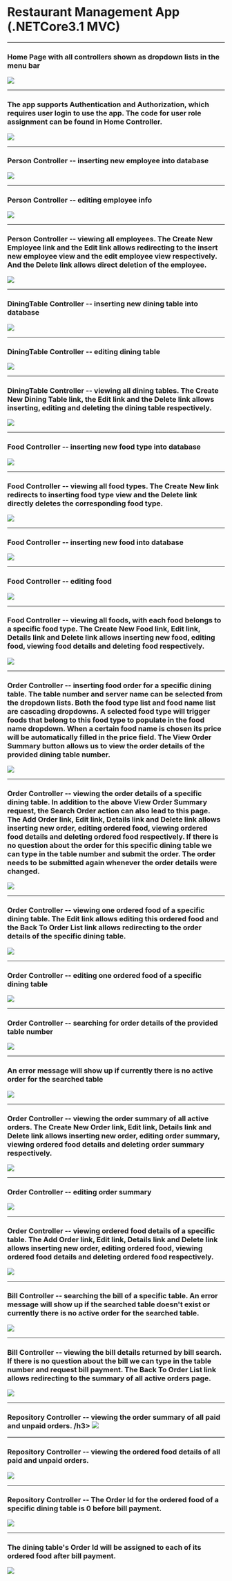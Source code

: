 # Restaurant Management App (.NETCore3.1 MVC)


<hr />
<h3> Home Page with all controllers shown as dropdown lists in the menu bar </h3>
<img src="./Images/home.png">

<hr />
<h3> The app supports Authentication and Authorization, which requires user login to use the app. The code for user role assignment can be found in Home Controller. </h3>
<img src="./Images/logIn.png">

<hr />
<h3> Person Controller -- inserting new employee into database </h3>
<img src="./Images/insertPerson.png">

<hr />
<h3> Person Controller -- editing employee info </h3>
<img src="./Images/editPerson.png">

<hr />
<h3> Person Controller -- viewing all employees. The Create New Employee link and the Edit link allows redirecting to the insert new employee view and the edit employee view respectively. And the Delete link allows direct deletion of the employee. </h3>
<img src="./Images/viewPersons.png">

<hr />
<h3> DiningTable Controller -- inserting new dining table into database </h3> 
<img src="./Images/insertDiningTable.png">

<hr />
<h3> DiningTable Controller -- editing dining table </h3>
<img src="./Images/editDiningTable.png">

<hr />
<h3> DiningTable Controller -- viewing all dining tables. The Create New Dining Table link, the Edit link and the Delete link allows inserting, editing and deleting the dining table respectively. </h3>
<img src="./Images/viewDiningTables.png">

<hr />
<h3> Food Controller -- inserting new food type into database </h3>
<img src="./Images/insertFoodType.png">

<hr />
<h3> Food Controller -- viewing all food types. The Create New link redirects to inserting food type view and the Delete link directly deletes the corresponding food type. </h3>
<img src="./Images/viewFoodTypes.png">

<hr />
<h3> Food Controller -- inserting new food into database </h3>
<img src="./Images/insertFood.png">

<hr />
<h3> Food Controller -- editing food </h3>
<img src="./Images/editFood.png">

<hr />
<h3> Food Controller -- viewing all foods, with each food belongs to a specific food type. The Create New Food link, Edit link, Details link and Delete link allows inserting new food, editing food, viewing food details and deleting food respectively. </h3>
<img src="./Images/viewFoods.png">

<hr />
<h3> Order Controller -- inserting food order for a specific dining table. The table number and server name can be selected from the dropdown lists. Both the food type list and food name list are cascading dropdowns. A selected food type will trigger foods that belong to this food type to populate in the food name dropdown. When a certain food name is chosen its price will be automatically filled in the price field. The View Order Summary button allows us to view the order details of the provided dining table number. </h3>
<img src="./Images/insertOrder.png">

<hr />
<h3> Order Controller -- viewing the order details of a specific dining table. In addition to the above View Order Summary request, the Search Order action can also lead to this page. The Add Order link, Edit link, Details link and Delete link allows inserting new order, editing ordered food, viewing ordered food details and deleting ordered food respectively. If there is no question about the order for this specific dining table we can type in the table number and submit the order. The order needs to be submitted again whenever the order details were changed. </h3>
<img src="./Images/orderDetails.png">

<hr />
<h3> Order Controller -- viewing one ordered food of a specific dining table. The Edit link allows editing this ordered food and the Back To Order List link allows redirecting to the order details of the specific dining table. </h3>
<img src="./Images/orderDetail.png">

<hr />
<h3> Order Controller -- editing one ordered food of a specific dining table</h3>
<img src="./Images/editOrderDetail.png">

<hr />
<h3> Order Controller -- searching for order details of the provided table number </h3>
<img src="./Images/searchOrder.png">

<hr />
<h3> An error message will show up if currently there is no active order for the searched table </h3>
<img src="./Images/noOrderError.png">

<hr />
<h3> Order Controller -- viewing the order summary of all active orders. The Create New Order link, Edit link, Details link and Delete link allows inserting new order, editing order summary, viewing ordered food details and deleting order summary respectively. </h3>
<img src="./Images/viewActiveOrders.png">

<hr />
<h3> Order Controller -- editing order summary</h3>
<img src="./Images/editOrder.png">

<hr />
<h3> Order Controller -- viewing ordered food details of a specific table. The Add Order link, Edit link, Details link and Delete link allows inserting new order, editing ordered food, viewing ordered food details and deleting ordered food respectively. </h3>
<img src="./Images/GetOrderDetails.png">

<hr />
<h3> Bill Controller -- searching the bill of a specific table. An error message will show up if the searched table doesn't exist or currently there is no active order for the searched table. </h3>
<img src="./Images/searchBill.png">

<hr />
<h3> Bill Controller -- viewing the bill details returned by bill search. If there is no question about the bill we can type in the table number and request bill payment. The Back To Order List link allows redirecting to the summary of all active orders page.</h3>
<img src="./Images/billDetails.png">

<hr />
<h3> Repository Controller -- viewing the order summary of all paid and unpaid orders. /h3>
<img src="./Images/viewAllOrders.png">
  
<hr />
<h3> Repository Controller -- viewing the ordered food details of all paid and unpaid orders. </h3>
<img src="./Images/viewAllOrderDetails.png">

<hr />
<h3> Repository Controller -- The Order Id for the ordered food of a specific dining table is 0 before bill payment. </h3>
<img src="./Images/beforePay.png">

<hr />
<h3> The dining table's Order Id will be assigned to each of its ordered food after bill payment. </h3>
<img src="./Images/afterPay.png">


